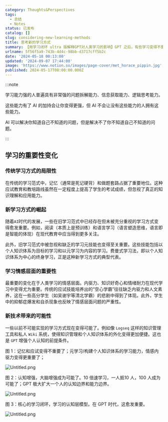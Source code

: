 ```yaml
---
category: Thoughts&Perspectives
tags:
  - 总结
  - Notes
status: 已发布
catalog: []
slug: considering-new-learning-methods
title: 思考新的学习方式
summary: 【用学习闭环 ultra 版解释GPT对人类学习的影响】GPT 之后，有些学习变得不重要了，有些学习变得更重要了，有些学习从不可能变成可能了。
urlname: 5f56f5a9-743b-4d4c-98bb-d3717cff5b2c
date: '2024-05-18 00:13:00'
updated: '2024-09-07 17:44:00'
image: 'https://www.notion.so/images/page-cover/met_horace_pippin.jpg'
published: 2024-05-17T08:00:00.000Z
---
```


:::note


学习能力强的人普遍具有非常强的问题拆解能力、信息获取能力、逻辑思考能力。


这些能力有了 AI 的加持会让你变得更强，但 AI 不会让没有这些能力的人拥有这些能力。


AI 可以解决你知道自己不知道的问题，但是解决不了你不知道自己不知道的问题。


:::


## 学习的重要性变化


### 传统学习方式的局限性


在传统的学习范式中，记忆（通常是死记硬背）和做题套路占据了重要地位。这种应试教育和教培路线虽然在一定程度上提高了学生的考试成绩，但忽视了真正的知识理解和应用能力。


### 新学习方式的崛起


随着`AI`时代的发展，一些在旧学习范式中已经存在但未被充分重视的学习方式变得愈发重要。例如，阅读（本质上是预训练）和语言学习（语言塑造思维，语言即是智能的体现）在现代教育中应当得到更多关注。


此外，旧学习范式中被忽视和缺乏的学习元技能也变得至关重要。这些技能包括以个人知识体系为目标的学习和以元学习为内容的学习。费曼式学习法，即以个人知识体系为中心的终身学习，正是这种新学习方式的典型代表。


### 学习情感层面的重要性


最重要的变化在于人类学习的情感层面。内驱力、知识好奇心和情绪耐力在现代学习中变得尤为重要。传统的应试技能培养出的“空心学霸”往往缺乏内驱力和人文素养，这在一些高分学生（如吴谢宇等清北学霸）的悲剧中得到了体现。此外，学生中的抑郁症爆发和自杀现象也反映了情感层面问题的严重性。


### 新技术带来的可能性


一些以前不可能实现的学习方式现在变得可能了。例如像 `Logseq` 这样的知识管理工具和私人 `Wiki` 系统，使得知识管理和个人知识体系的外化变得更加便捷。这也是 `GPT` 增强个人认知的前提条件。


图 1：记忆和应试变得不重要了；元学习/构建个人知识体系的学习能力，情感内驱力变得更重要了；


![Untitled.png](https://prod-files-secure.s3.us-west-2.amazonaws.com/5d24fe63-e567-4804-86f9-9fdc62e13082/a8319b77-00b3-43d9-9f99-e58187f20cfe/Untitled.png?X-Amz-Algorithm=AWS4-HMAC-SHA256&X-Amz-Content-Sha256=UNSIGNED-PAYLOAD&X-Amz-Credential=ASIAZI2LB466V623IOSZ%2F20250418%2Fus-west-2%2Fs3%2Faws4_request&X-Amz-Date=20250418T213418Z&X-Amz-Expires=3600&X-Amz-Security-Token=IQoJb3JpZ2luX2VjEPX%2F%2F%2F%2F%2F%2F%2F%2F%2F%2FwEaCXVzLXdlc3QtMiJIMEYCIQCdhqJdo17nkkmqUq67vk2dPeZW7OHw5onMykffidD6%2BwIhAJlnAYMua1XrOmTpd60Dbsc8EteLjOay36b3RORJurtqKv8DCH4QABoMNjM3NDIzMTgzODA1IgzERmpqToTFhuue13Mq3AO62sRdsSnzjvilVjwbJW2baggr0%2BkY59eAR65TGVOv5nytWkPG8%2FUp0nN3HqycZta2BO9P4pTjQl27KuyHlp7aS5gHml5Vb2f8rh%2Fje1g%2BYS5RnYUxhEoBtskntN26Y0rxL0wikFEFB0%2BKDGD%2BSUX5UbAPsjfH%2FOs2F0qPQGrrSOCUorWjv21TK3UxYcVor2rBftnIvS6pxNqFXfVLJRR2DovytUXWtaDWsiPJOakq7%2BeE%2F4Y%2FeqD%2FtyOBp6v6IvThSD12nZ5Oho7B0u8X0i6Ik69RlriKW4jQbHAbVNsmBojk90XEua6s6AyCW97Pe8NPCQAxtEMsTr3wTstEXBMnMI%2FSiyOk3hCn5ttYBuR00WxsZvnGd%2FLdKP0mwGZp0%2F%2BuPch1eIQYobfy%2FnU%2FzrL0VaHepVoIrVqFxvdh1THlNGrqhnQen4viTDCIbIMkXFVYYlbz1SaAb2hRemb0cXN%2BTzzbjVm8DXTsH7UYfP%2B%2Bz8gBvG62Agypj0uDLkD%2F2hgI4WeQIhMbSdUU%2FG6p%2FIHnALwQCw1yqVjTeZdd5jYksCRDP5RG41flKWkDT%2F5TYDc5s6OMj3RRFmqa%2FuzQZDd2TO9Nwtmk0Kul1b%2Fv7TFWdzKTAocDkUTHIUZ9ZjC%2B%2FYrABjqkAR3NQH%2Fal8Lj1hVwv8XJFUwQhaNn0shVg0kRBRwHapxXVd%2BjNjUAKb9JaBQLfhyt9BbUSzfGj7y22okD2H3IxCtb%2FHo5JszoyKdAaj7JOhCA%2F1io4aO9stwoBi9UU%2FZJqH9QGSk%2B3GI3qWPMWw3cpFB5a2wPcDyUpw0VHvkwdjL7pun9Ey9odGKevTf8HxKXE8%2FIE9nq238VcOUbSpaDZW8uuz%2B2&X-Amz-Signature=8bb4657a8ae5f6093680265ad2f3696ac6d4d49e1059f8d35a09af4969ef45a1&X-Amz-SignedHeaders=host&x-id=GetObject)


图 2：认知增强，大脑增强成为可能了。10 倍速学习，一人抵10 人，100 人成为可能了；GPT 极大扩大一个人的认知边界和能力边界。


![Untitled.png](https://prod-files-secure.s3.us-west-2.amazonaws.com/5d24fe63-e567-4804-86f9-9fdc62e13082/e195b372-4d2b-479c-9e75-1be4e2c1412e/Untitled.png?X-Amz-Algorithm=AWS4-HMAC-SHA256&X-Amz-Content-Sha256=UNSIGNED-PAYLOAD&X-Amz-Credential=ASIAZI2LB466V623IOSZ%2F20250418%2Fus-west-2%2Fs3%2Faws4_request&X-Amz-Date=20250418T213418Z&X-Amz-Expires=3600&X-Amz-Security-Token=IQoJb3JpZ2luX2VjEPX%2F%2F%2F%2F%2F%2F%2F%2F%2F%2FwEaCXVzLXdlc3QtMiJIMEYCIQCdhqJdo17nkkmqUq67vk2dPeZW7OHw5onMykffidD6%2BwIhAJlnAYMua1XrOmTpd60Dbsc8EteLjOay36b3RORJurtqKv8DCH4QABoMNjM3NDIzMTgzODA1IgzERmpqToTFhuue13Mq3AO62sRdsSnzjvilVjwbJW2baggr0%2BkY59eAR65TGVOv5nytWkPG8%2FUp0nN3HqycZta2BO9P4pTjQl27KuyHlp7aS5gHml5Vb2f8rh%2Fje1g%2BYS5RnYUxhEoBtskntN26Y0rxL0wikFEFB0%2BKDGD%2BSUX5UbAPsjfH%2FOs2F0qPQGrrSOCUorWjv21TK3UxYcVor2rBftnIvS6pxNqFXfVLJRR2DovytUXWtaDWsiPJOakq7%2BeE%2F4Y%2FeqD%2FtyOBp6v6IvThSD12nZ5Oho7B0u8X0i6Ik69RlriKW4jQbHAbVNsmBojk90XEua6s6AyCW97Pe8NPCQAxtEMsTr3wTstEXBMnMI%2FSiyOk3hCn5ttYBuR00WxsZvnGd%2FLdKP0mwGZp0%2F%2BuPch1eIQYobfy%2FnU%2FzrL0VaHepVoIrVqFxvdh1THlNGrqhnQen4viTDCIbIMkXFVYYlbz1SaAb2hRemb0cXN%2BTzzbjVm8DXTsH7UYfP%2B%2Bz8gBvG62Agypj0uDLkD%2F2hgI4WeQIhMbSdUU%2FG6p%2FIHnALwQCw1yqVjTeZdd5jYksCRDP5RG41flKWkDT%2F5TYDc5s6OMj3RRFmqa%2FuzQZDd2TO9Nwtmk0Kul1b%2Fv7TFWdzKTAocDkUTHIUZ9ZjC%2B%2FYrABjqkAR3NQH%2Fal8Lj1hVwv8XJFUwQhaNn0shVg0kRBRwHapxXVd%2BjNjUAKb9JaBQLfhyt9BbUSzfGj7y22okD2H3IxCtb%2FHo5JszoyKdAaj7JOhCA%2F1io4aO9stwoBi9UU%2FZJqH9QGSk%2B3GI3qWPMWw3cpFB5a2wPcDyUpw0VHvkwdjL7pun9Ey9odGKevTf8HxKXE8%2FIE9nq238VcOUbSpaDZW8uuz%2B2&X-Amz-Signature=7965f0cfbe51a809b867703aa89f359003d917efd9c6eb0a1faef5d454fc7370&X-Amz-SignedHeaders=host&x-id=GetObject)


图 3：核心的学习闭环，学习的认知层模型。在 GPT 时代，这愈发重要。


![Untitled.png](https://prod-files-secure.s3.us-west-2.amazonaws.com/5d24fe63-e567-4804-86f9-9fdc62e13082/57f2a38d-97b9-407e-baa1-8fecb8348e87/Untitled.png?X-Amz-Algorithm=AWS4-HMAC-SHA256&X-Amz-Content-Sha256=UNSIGNED-PAYLOAD&X-Amz-Credential=ASIAZI2LB466V623IOSZ%2F20250418%2Fus-west-2%2Fs3%2Faws4_request&X-Amz-Date=20250418T213418Z&X-Amz-Expires=3600&X-Amz-Security-Token=IQoJb3JpZ2luX2VjEPX%2F%2F%2F%2F%2F%2F%2F%2F%2F%2FwEaCXVzLXdlc3QtMiJIMEYCIQCdhqJdo17nkkmqUq67vk2dPeZW7OHw5onMykffidD6%2BwIhAJlnAYMua1XrOmTpd60Dbsc8EteLjOay36b3RORJurtqKv8DCH4QABoMNjM3NDIzMTgzODA1IgzERmpqToTFhuue13Mq3AO62sRdsSnzjvilVjwbJW2baggr0%2BkY59eAR65TGVOv5nytWkPG8%2FUp0nN3HqycZta2BO9P4pTjQl27KuyHlp7aS5gHml5Vb2f8rh%2Fje1g%2BYS5RnYUxhEoBtskntN26Y0rxL0wikFEFB0%2BKDGD%2BSUX5UbAPsjfH%2FOs2F0qPQGrrSOCUorWjv21TK3UxYcVor2rBftnIvS6pxNqFXfVLJRR2DovytUXWtaDWsiPJOakq7%2BeE%2F4Y%2FeqD%2FtyOBp6v6IvThSD12nZ5Oho7B0u8X0i6Ik69RlriKW4jQbHAbVNsmBojk90XEua6s6AyCW97Pe8NPCQAxtEMsTr3wTstEXBMnMI%2FSiyOk3hCn5ttYBuR00WxsZvnGd%2FLdKP0mwGZp0%2F%2BuPch1eIQYobfy%2FnU%2FzrL0VaHepVoIrVqFxvdh1THlNGrqhnQen4viTDCIbIMkXFVYYlbz1SaAb2hRemb0cXN%2BTzzbjVm8DXTsH7UYfP%2B%2Bz8gBvG62Agypj0uDLkD%2F2hgI4WeQIhMbSdUU%2FG6p%2FIHnALwQCw1yqVjTeZdd5jYksCRDP5RG41flKWkDT%2F5TYDc5s6OMj3RRFmqa%2FuzQZDd2TO9Nwtmk0Kul1b%2Fv7TFWdzKTAocDkUTHIUZ9ZjC%2B%2FYrABjqkAR3NQH%2Fal8Lj1hVwv8XJFUwQhaNn0shVg0kRBRwHapxXVd%2BjNjUAKb9JaBQLfhyt9BbUSzfGj7y22okD2H3IxCtb%2FHo5JszoyKdAaj7JOhCA%2F1io4aO9stwoBi9UU%2FZJqH9QGSk%2B3GI3qWPMWw3cpFB5a2wPcDyUpw0VHvkwdjL7pun9Ey9odGKevTf8HxKXE8%2FIE9nq238VcOUbSpaDZW8uuz%2B2&X-Amz-Signature=ecfd3d17a8fe9ce3b92329a60891f053213b61f39289313411d8be3c96cc3a2e&X-Amz-SignedHeaders=host&x-id=GetObject)

